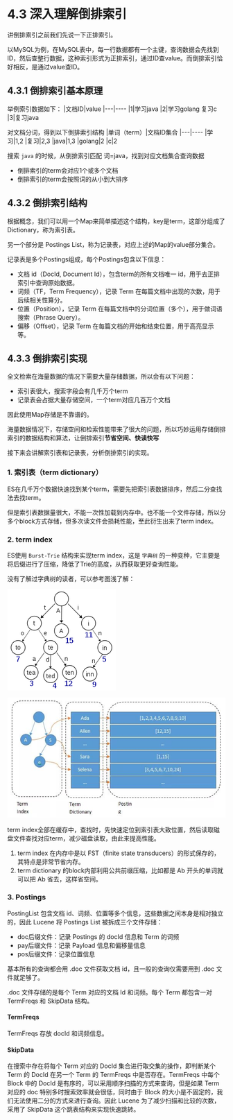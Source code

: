 # 4.3 深入理解倒排索引
讲倒排索引之前我们先说一下正排索引。

以MySQL为例，在MySQL表中，每一行数据都有一个主键，查询数据会先找到ID，然后查整行数据，这种索引形式为正排索引，通过ID查value。而倒排索引恰好相反，是通过value查ID。

## 4.3.1 倒排索引基本原理
举例索引数据如下：
|文档ID|value
|---|----
|1|学习java
|2|学习golang 复习c
|3|复习java

对文档分词，得到以下倒排索引结构
|单词（term）|文档ID集合
|---|----
|学习|1,2
|复习|2,3
|java|1,3
|golang|2
|c|2

搜索 `java` 的时候，从倒排索引匹配 词=java，找到对应文档集合查询数据

- 倒排索引的term会对应1个或多个文档
- 倒排索引的term会按照词的从小到大排序


## 4.3.2 倒排索引结构
根据概念，我们可以用一个Map来简单描述这个结构，key是term，这部分组成了Dictionary，称为索引表。

另一个部分是 Postings List，称为记录表，对应上述的Map的value部分集合。

记录表是多个Postings组成，每个Postings包含以下信息：

- 文档 id（DocId, Document Id），包含term的所有文档唯一 id，用于去正排索引中查询原始数据。
- 词频（TF，Term Frequency），记录 Term 在每篇文档中出现的次数，用于后续相关性算分。
- 位置（Position），记录 Term 在每篇文档中的分词位置（多个），用于做词语搜索（Phrase Query）。
- 偏移（Offset），记录 Term 在每篇文档的开始和结束位置，用于高亮显示等。

## 4.3.3 倒排索引实现

全文检索在海量数据的情况下需要大量存储数据，所以会有以下问题：

- 索引表很大，搜索字段会有几千万个term
- 记录表会占据大量存储空间，一个term对应几百万个文档

因此使用Map存储是不靠谱的。

海量数据情况下，存储空间和检索性能带来了很大的问题，所以巧妙运用存储倒排索引的数据结构和算法，让倒排索引**节省空间、快读快写**

接下来会讲解索引表和记录表，分析倒排索引的实现。

### 1. 索引表（term dictionary）

ES在几千万个数据快速找到某个term，需要先把索引表数据排序，然后二分查找法去找term。

但是索引表数据量很大，不能一次性加载到内存中。也不能一个文件存储，所以分多个block方式存储，但多次读文件会损耗性能，至此衍生出来了term index。

### 2. term index

ES使用 `Burst-Trie` 结构来实现term index，这是 `字典树` 的一种变种，它主要是将后缀进行了压缩，降低了Trie的高度，从而获取更好查询性能。

没有了解过字典树的读者，可以参考图浅了解：

![图4-2](../imgs/4-2.png)

![图4-3](../imgs/4-3.png)

term index全部在缓存中，查找时，先快速定位到索引表大致位置，然后读取磁盘文件查找对应term，减少磁盘读取，由此来提高性能。

1. term index 在内存中是以 FST（finite state transducers）的形式保存的，其特点是非常节省内存。
2. term dictionary 的block内部利用公共前缀压缩，比如都是 Ab 开头的单词就可以把 Ab 省去，这样省空间。


### 3. Postings

PostingList 包含文档 id、词频、位置等多个信息，这些数据之间本身是相对独立的，因此 Lucene 将 Postings List 被拆成三个文件存储：
- doc后缀文件：记录 Postings 的 docId 信息和 Term 的词频
- pay后缀文件：记录 Payload 信息和偏移量信息
- pos后缀文件：记录位置信息

基本所有的查询都会用 .doc 文件获取文档 id，且一般的查询仅需要用到 .doc 文件就足够了。

.doc 文件存储的是每个 Term 对应的文档 Id 和词频。每个 Term 都包含一对 TermFreqs 和 SkipData 结构。

#### TermFreqs

TermFreqs 存放 docId 和词频信息。


#### SkipData
在搜索中存在将每个 Term 对应的 DocId 集合进行取交集的操作，即判断某个 Term 的 DocId 在另一个 Term 的 TermFreqs 中是否存在。TermFreqs 中每个 Block 中的 DocId 是有序的，可以采用顺序扫描的方式来查询，但是如果 Term 对应的 doc 特别多时搜索效率就会很低，同时由于 Block 的大小是不固定的，我们无法使用二分的方式来进行查询。因此 Lucene 为了减少扫描和比较的次数，采用了 SkipData 这个跳表结构来实现快速跳转。


